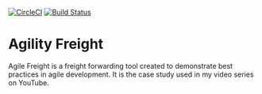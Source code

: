 [![CircleCI](https://circleci.com/gh/jamesmillerburgess/Agility-Freight.svg?style=svg)](https://circleci.com/gh/jamesmillerburgess/Agility-Freight)
[![Build Status](https://travis-ci.org/jamesmillerburgess/Agility-Freight.svg?branch=master)](https://travis-ci.org/jamesmillerburgess/Agility-Freight)

# Agility Freight

Agile Freight is a freight forwarding tool created to demonstrate best practices in agile development. It is the case study used in my video series on YouTube.